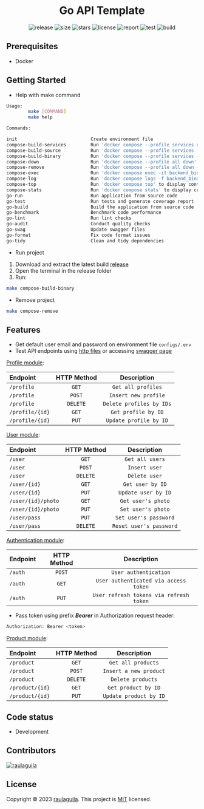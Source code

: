 <h1 style="text-align:center">Go API Template</h1>

<p style="text-align:center">
  <a href="https://github.com/raulaguila/go-api/releases" target="_blank" style="text-decoration: none;">
    <img src="https://img.shields.io/github/v/release/raulaguila/go-api.svg?style=flat&labelColor=0D1117" alt="release">
  </a>
  <img src="https://img.shields.io/github/repo-size/raulaguila/go-api?style=flat&labelColor=0D1117" alt="size">
  <img src="https://img.shields.io/github/stars/raulaguila/go-api?style=flat&labelColor=0D1117" alt="stars">
  <a href="../LICENSE" target="_blank" style="text-decoration: none;">
    <img src="https://img.shields.io/badge/License-MIT-blue.svg?style=flat&labelColor=0D1117" alt="license">
  </a>
  <a href="https://goreportcard.com/report/github.com/raulaguila/go-api" target="_blank" style="text-decoration: none;">
    <img src="https://goreportcard.com/badge/github.com/raulaguila/go-api?style=flat&labelColor=0D1117" alt="report">
  </a>
  <a href="https://github.com/raulaguila/go-api/actions?query=workflow%3Ago-test" target="_blank" style="text-decoration: none;">
    <img src="https://github.com/raulaguila/go-api/actions/workflows/go_test.yml/badge.svg" alt="test">
  </a>
  <a href="https://github.com/raulaguila/go-api/actions?query=workflow%3Ago-build" target="_blank" style="text-decoration: none;">
    <img src="https://github.com/raulaguila/go-api/actions/workflows/go_build.yml/badge.svg" alt="build">
  </a>
</p>

## Prerequisites

- Docker

## Getting Started

- Help with make command

```sh
Usage:
        make [COMMAND]
        make help

Commands: 

init                           Create environment file
compose-build-services         Run 'docker compose --profile services up -d --build' to create and start containers
compose-build-source           Run 'docker compose --profile services --profile source up -d --build' to create and start containers from source code
compose-build-binary           Run 'docker compose --profile services --profile binary up -d --build' to create and start containers from binary
compose-down                   Run 'docker compose --profile all down' to stop and remove containers and networks
compose-remove                 Run 'docker compose --profile all down -v --remove-orphans' to stop and remove containers, networks and volumes
compose-exec                   Run 'docker compose exec -it backend_binary bash' to access container bash
compose-log                    Run 'docker compose logs -f backend_binary' to show container logger
compose-top                    Run 'docker compose top' to display containers processes
compose-stats                  Run 'docker compose stats' to display containers stats
go-run                         Run application from source code
go-test                        Run tests and generate coverage report
go-build                       Build the application from source code
go-benchmark                   Benchmark code performance
go-lint                        Run lint checks
go-audit                       Conduct quality checks
go-swag                        Update swagger files
go-format                      Fix code format issues
go-tidy                        Clean and tidy dependencies
```

- Run project

1. Download and extract the latest build [release](https://github.com/raulaguila/go-api/releases)
2. Open the terminal in the release folder
3. Run:

```sh
make compose-build-binary
```

- Remove project

```sh
make compose-remove
```

## Features

- Get default user email and password on environment file `configs/.env`
- Test API endpoints using <a href="../api" target="_blank">http files</a> or
  accessing <a href="http://127.0.0.1:9000/swagger/index.html" target="_blank">swagger page</a>

[Profile module](../api/profile.http):

| Endpoint        | HTTP Method |       Description        |
|:----------------|:-----------:|:------------------------:|
| `/profile`      |    `GET`    |    `Get all profiles`    |
| `/profile`      |   `POST`    |   `Insert new profile`   |
| `/profile`      |  `DELETE`   | `Delete profiles by IDs` |
| `/profile/{id}` |    `GET`    |   `Get profile by ID`    |
| `/profile/{id}` |    `PUT`    |  `Update profile by ID`  |

[User module](../api/user.http):

| Endpoint           | HTTP Method |       Description       |
|:-------------------|:-----------:|:-----------------------:|
| `/user`            |    `GET`    |     `Get all users`     |
| `/user`            |   `POST`    |      `Insert user`      |
| `/user`            |  `DELETE`   |      `Delete user`      |
| `/user/{id}`       |    `GET`    |    `Get user by ID`     |
| `/user/{id}`       |    `PUT`    |   `Update user by ID`   |
| `/user/{id}/photo` |    `GET`    |   `Get user's photo`    |
| `/user/{id}/photo` |    `PUT`    |   `Set user's photo`    |
| `/user/pass`       |    `PUT`    |  `Set user's password`  |
| `/user/pass`       |  `DELETE`   | `Reset user's password` |

[Authentication module](../api/auth.http):

| Endpoint | HTTP Method |               Description               |
|:---------|:-----------:|:---------------------------------------:|
| `/auth`  |   `POST`    |          `User authentication`          |
| `/auth`  |    `GET`    |  `User authenticated via access token`  |
| `/auth`  |    `PUT`    | `User refresh tokens via refresh token` |

- Pass token using prefix _**Bearer**_ in Authorization request header:

```bash
Authorization: Bearer <token>
```

[Product module](../api/product.http):

| Endpoint        | HTTP Method |      Description       |
|:----------------|:-----------:|:----------------------:|
| `/product`      |    `GET`    |   `Get all products`   |
| `/product`      |   `POST`    | `Insert a new product` |
| `/product`      |  `DELETE`   |   `Delete products`    |
| `/product/{id}` |    `GET`    |  `Get product by ID`   |
| `/product/{id}` |    `PUT`    | `Update product by ID` |

## Code status

- Development

## Contributors

<a href="https://github.com/raulaguila" target="_blank">
  <img src="https://contrib.rocks/image?repo=raulaguila/go-api" alt="raulaguila">
</a>

## License

Copyright © 2023 [raulaguila](https://github.com/raulaguila). This project is [MIT](../LICENSE) licensed.
